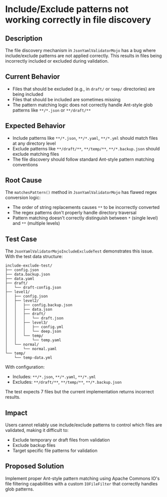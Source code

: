 # Include/Exclude patterns not working correctly in file discovery

## Description
The file discovery mechanism in `JsonYamlValidatorMojo` has a bug where include/exclude patterns are not applied correctly. This results in files being incorrectly included or excluded during validation.

## Current Behavior
- Files that should be excluded (e.g., in `draft/` or `temp/` directories) are being included
- Files that should be included are sometimes missing
- The pattern matching logic does not correctly handle Ant-style glob patterns like `**/*.json` or `**/draft/**`

## Expected Behavior
- Include patterns like `**/*.json`, `**/*.yaml`, `**/*.yml` should match files at any directory level
- Exclude patterns like `**/draft/**`, `**/temp/**`, `**/*.backup.json` should exclude matching files
- The file discovery should follow standard Ant-style pattern matching conventions

## Root Cause
The `matchesPattern()` method in `JsonYamlValidatorMojo` has flawed regex conversion logic:
- The order of string replacements causes `**` to be incorrectly converted
- The regex patterns don't properly handle directory traversal
- Pattern matching doesn't correctly distinguish between `*` (single level) and `**` (multiple levels)

## Test Case
The `JsonYamlValidatorMojoIncludeExcludeTest` demonstrates this issue. With the test data structure:
```
include-exclude-test/
├── config.json
├── data.backup.json
├── data.yaml
├── draft/
│   └── draft-config.json
├── level1/
│   ├── config.json
│   ├── level2/
│   │   ├── config.backup.json
│   │   ├── data.json
│   │   ├── draft/
│   │   │   └── draft.json
│   │   ├── level3/
│   │   │   ├── config.yml
│   │   │   └── deep.json
│   │   └── temp/
│   │       └── temp.yaml
│   └── normal/
│       └── normal.yaml
└── temp/
    └── temp-data.yml
```

With configuration:
- Includes: `**/*.json`, `**/*.yaml`, `**/*.yml`
- Excludes: `**/draft/**`, `**/temp/**`, `**/*.backup.json`

The test expects 7 files but the current implementation returns incorrect results.

## Impact
Users cannot reliably use include/exclude patterns to control which files are validated, making it difficult to:
- Exclude temporary or draft files from validation
- Exclude backup files
- Target specific file patterns for validation

## Proposed Solution
Implement proper Ant-style pattern matching using Apache Commons IO's file filtering capabilities with a custom `IOFileFilter` that correctly handles glob patterns.